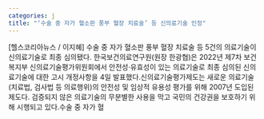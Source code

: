 ```yaml
---
categories: j
title: "‘수술 중 자가 혈소판 풍부 혈장 치료술’ 등 신의료기술 인정"
---
```

[헬스코리아뉴스 / 이지혜] 수술 중 자가 혈소판 풍부 혈장 치료술 등 5건의 의료기술이 신의료기술로 최종 심의됐다. 한국보건의료연구원(원장 한광협)은 2022년 제7차 보건복지부 신의료기술평가위원회에서 안전성·유효성이 있는 의료기술로 최종 심의된 신의료기술에 대한 고시 개정사항을 4일 발표했다.신의료기술평가제도는 새로운 의료기술(치료법, 검사법 등 의료행위)의 안전성 및 임상적 유용성 평가를 위해 2007년 도입된 제도다. 검증되지 않은 의료기술의 무분별한 사용을 막고 국민의 건강권을 보호하기 위해 시행되고 있다.수술 중 자가 혈